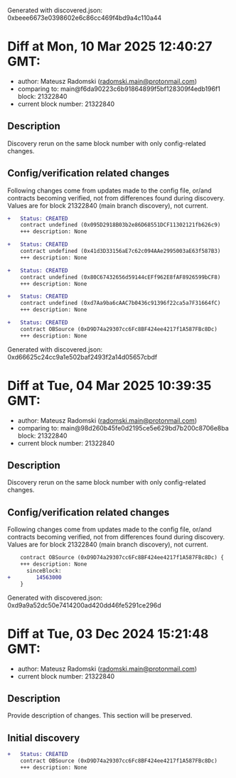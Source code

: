 Generated with discovered.json: 0xbeee6673e0398602e6c86cc469f4bd9a4c110a44

# Diff at Mon, 10 Mar 2025 12:40:27 GMT:

- author: Mateusz Radomski (<radomski.main@protonmail.com>)
- comparing to: main@f6da90223c6b91864899f5bf128309f4edb196f1 block: 21322840
- current block number: 21322840

## Description

Discovery rerun on the same block number with only config-related changes.

## Config/verification related changes

Following changes come from updates made to the config file,
or/and contracts becoming verified, not from differences found during
discovery. Values are for block 21322840 (main branch discovery), not current.

```diff
+   Status: CREATED
    contract undefined (0x095D2918B03b2e86D68551DCF11302121fb626c9)
    +++ description: None
```

```diff
+   Status: CREATED
    contract undefined (0x41d3D33156aE7c62c094AAe2995003aE63f587B3)
    +++ description: None
```

```diff
+   Status: CREATED
    contract undefined (0x80C67432656d59144cEFf962E8fAF8926599bCF8)
    +++ description: None
```

```diff
+   Status: CREATED
    contract undefined (0xd7Aa9ba6cAAC7b0436c91396f22ca5a7F31664fC)
    +++ description: None
```

```diff
+   Status: CREATED
    contract OBSource (0xD9D74a29307cc6Fc8BF424ee4217f1A587FBc8Dc)
    +++ description: None
```

Generated with discovered.json: 0xd66625c24cc9a1e502baf2493f2a14d05657cbdf

# Diff at Tue, 04 Mar 2025 10:39:35 GMT:

- author: Mateusz Radomski (<radomski.main@protonmail.com>)
- comparing to: main@98d260b45fe0d2195ce5e629bd7b200c8706e8ba block: 21322840
- current block number: 21322840

## Description

Discovery rerun on the same block number with only config-related changes.

## Config/verification related changes

Following changes come from updates made to the config file,
or/and contracts becoming verified, not from differences found during
discovery. Values are for block 21322840 (main branch discovery), not current.

```diff
    contract OBSource (0xD9D74a29307cc6Fc8BF424ee4217f1A587FBc8Dc) {
    +++ description: None
      sinceBlock:
+        14563000
    }
```

Generated with discovered.json: 0xd9a9a52dc50e7414200ad420dd46fe5291ce296d

# Diff at Tue, 03 Dec 2024 15:21:48 GMT:

- author: Mateusz Radomski (<radomski.main@protonmail.com>)
- current block number: 21322840

## Description

Provide description of changes. This section will be preserved.

## Initial discovery

```diff
+   Status: CREATED
    contract OBSource (0xD9D74a29307cc6Fc8BF424ee4217f1A587FBc8Dc)
    +++ description: None
```
